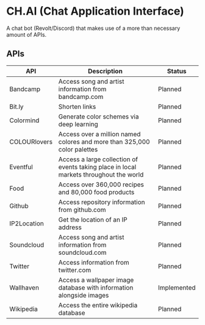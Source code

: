 # CH.AI (Chat Application Interface)
A chat bot (Revolt/Discord) that makes use of a more than necessary amount of APIs.

## APIs
| API | Description | Status |
| --- | ----------- | ------ |
| Bandcamp | Access song and artist information from bandcamp.com | Planned |
| Bit.ly | Shorten links | Planned |
| Colormind | Generate color schemes via deep learning | Planned |
| COLOURlovers | Access over a million named colores and more than 325,000 color palettes | Planned |
| Eventful | Access a large collection of events taking place in local markets throughout the world | Planned |
| Food | Access over 360,000 recipes and 80,000 food products | Planned |
| Github | Access repository information from github.com | Planned |
| IP2Location | Get the location of an IP address | Planned |
| Soundcloud | Access song and artist information from soundcloud.com | Planned |
| Twitter | Access information from twitter.com | Planned |
| Wallhaven | Access a wallpaper image database with information alongside images | Implemented |
| Wikipedia | Access the entire wikipedia database | Planned |